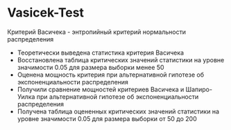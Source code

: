 # Vasicek-Test
Критерий Васичека - энтропийный критерий нормальности распределения <br>
* Теоретически выведена статистика критерия Васичека
* Восстановлена таблица критических значений статистики на уровне значимости 0.05 для размера выборки менее 50
* Оценена мощность критерия при альтернативной гипотезе об экспоненциальности распределения
* Получили сравнение мощностей критериев Васичека и Шапиро-Уилка при альтернативной гипотезе об экспоненциальности распределения
* Получена таблица оцененных критических значений статистики на уровне значимости 0.05 для размера выборки от 50 до 200 
